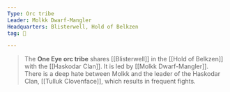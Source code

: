 ```yaml
---
Type: Orc tribe
Leader: Molkk Dwarf-Mangler
Headquarters: Blisterwell, Hold of Belkzen
tag: 👥

---
```


> The **One Eye orc tribe** shares [[Blisterwell]] in the [[Hold of Belkzen]] with the [[Haskodar Clan]]. It is led by [[Molkk Dwarf-Mangler]]. There is a deep hate between Molkk and the leader of the Haskodar Clan, [[Tulluk Clovenface]], which results in frequent fights.








